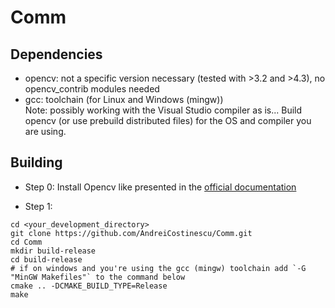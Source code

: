 # Comm

## Dependencies
- opencv: not a specific version necessary (tested with >3.2 and >4.3), no opencv_contrib modules needed
- gcc: toolchain (for Linux and Windows (mingw)) <br/> 
Note: possibly working with the Visual Studio compiler as is... Build opencv (or use prebuild distributed files) for the OS and compiler you are using.

## Building
- Step 0:
Install Opencv like presented in the [official documentation](https://docs.opencv.org/master/df/d65/tutorial_table_of_content_introduction.html)

- Step 1:
```
cd <your_development_directory>
git clone https://github.com/AndreiCostinescu/Comm.git
cd Comm
mkdir build-release
cd build-release
# if on windows and you're using the gcc (mingw) toolchain add `-G "MinGW Makefiles"` to the command below
cmake .. -DCMAKE_BUILD_TYPE=Release
make
```
